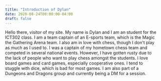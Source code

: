 ```yaml
---
title: "Introduction of Dylan"
date: 2020-08-24T00:00:00-04:00
draft: false
---
```


Hello there, visitor of my site. My name is Dylan and I am an student for the ICT302 class. I am a team captain of an E-sports team, which is the Magic the Gathering Arena team. 
I also am in love with chess, though I don't play as much as I used to. I was a captain of my hometown chess team and competed in several national events. However, I have gotten rusty due to the lack of people who want to play chess amongst the students.
I love board games and card games, especially cooperative ones. I tend to stuggle with dice, which is bad for most games. I am also part of a Dungeons and Dragons group and currently being a DM for a session.
